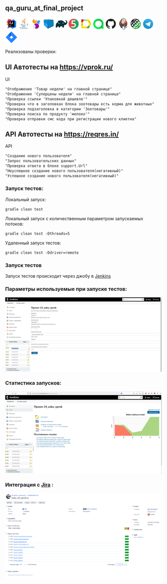 
## qa_guru_at_final_project

![Intelij_IDEA](src/test/resources/img/icons/Intelij_IDEA.png)![Java](src/test/resources/img/icons/Java.png)![Selenide](src/test/resources/img/icons/Selenide.png)![Selenoid](src/test/resources/img/icons/Selenoid.png)![Gradle](src/test/resources/img/icons/Gradle.png)![JUnit5](src/test/resources/img/icons/JUnit5.png)![Allure Report](src/test/resources/img/icons/Allure_Report.png)![AllureTestOps](src/test/resources/img/icons/AllureTestOps.png)![Github](src/test/resources/img/icons/Github.png)![Jenkins](src/test/resources/img/icons/Jenkins.png)![Rest-Assured](src/test/resources/img/icons/Rest-Assured.png)![Telegram](src/test/resources/img/icons/Telegram.png)![Jira](src/test/resources/img/icons/Jira.png)

Реализованы проверки:

## UI Автотесты на https://vprok.ru/

UI

    "Отображение 'Товар недели' на главной странице"
    "Отображение 'Суперцены недели' на главной странице"
    "Проверка ссылки 'Упаковкой дешевле'"
    "Проверка что в заголовках блока зоотовары есть корма для животных"
    "Проверка подзаголовка в категории 'Зоотовары'"
    "Проверка поиска по продукту 'молоко'"
    "Проверка отправки смс кода при регистрации нового клиетна"



## API  Автотесты на https://reqres.in/

API

    "Создание нового пользователя"
    "Запрос пользовательских данных"
    "Проверка ответа в блоке support.Url"
    "Неуспешное создание нового пользователя(негативный)"
    "Успешное создание нового пользователя(негативный)"


### Запуск тестов:

Локальный запуск:

    gradle clean test

Локальный запуск с количественным параметром запускаемых потоков:

    gradle clean test -Dthreads=5

Удаленный запуск тестов:

    gradle clean test -Ddriver=remote


### Запуск тестов

Запуск тестов происходит через джобу в [Jenkins](https://jenkins.autotests.cloud/job/24_subu_vprok/build?delay=0sec)

### Параметры используемые при запуске тестов:
![JENKINS_PARAMS](src/test/resources/img/Jenkins_params.PNG)

### Статистика запусков:

![JENKINS_LAUNCH](src/test/resources/img/JENKINS_LAUNCH.PNG)

### Интеграция с [Jira](https://jira.autotests.cloud/browse/HOMEWORK-250)  :

![JIRA](src/test/resources/img/jira_integration.PNG)

